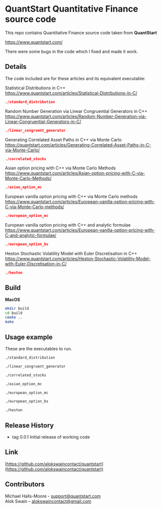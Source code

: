 # QuantStart Quantitative Finance source code  

This repo contains Quantitative Finance source code taken from **QuantStart**  

https://www.quantstart.com/

There were some bugs in the code which I fixed and made it work.

## Details

The code included are for these articles and its equivalent executable:

Statistical Distributions in C++  
https://www.quantstart.com/articles/Statistical-Distributions-in-C/
```cmake
./standard_distribution
```

Random Number Generation via Linear Congruential Generators in C++  
https://www.quantstart.com/articles/Random-Number-Generation-via-Linear-Congruential-Generators-in-C/
```cmake
./linear_congruent_generator
```

Generating Correlated Asset Paths in C++ via Monte Carlo  
https://quantstart.com/articles/Generating-Correlated-Asset-Paths-in-C-via-Monte-Carlo/
```cmake
./correlated_stocks
```

Asian option pricing with C++ via Monte Carlo Methods  
https://www.quantstart.com/articles/Asian-option-pricing-with-C-via-Monte-Carlo-Methods/
```cmake
./asian_option_mc
```

European vanilla option pricing with C++ via Monte Carlo methods  
https://www.quantstart.com/articles/European-vanilla-option-pricing-with-C-via-Monte-Carlo-methods/
```cmake
./european_option_mc
```

European vanilla option pricing with C++ and analytic formulae  
https://www.quantstart.com/articles/European-vanilla-option-pricing-with-C-and-analytic-formulae/
```cmake
./european_option_bs
```

Heston Stochastic Volatility Model with Euler Discretisation in C++  
https://www.quantstart.com/articles/Heston-Stochastic-Volatility-Model-with-Euler-Discretisation-in-C/
```cmake
./heston
```


## Build

**MacOS**

```sh
mkdir build
cd build
cmake ..
make
```

## Usage example

These are the executables to run.

```sh
./standard_distribution

./linear_congruent_generator

./correlated_stocks

./asian_option_mc

./european_option_mc

./european_option_bs

./heston
```


## Release History

* tag 0.0.1 Initial release of working code

## Link

[https://github.com/alokswaincontact/quantstart](https://github.com/alokswaincontact/quantstart)

## Contributors

Michael Halls-Moore - support@quantstart.com  
Alok Swain – alokswaincontact@gmail.com
